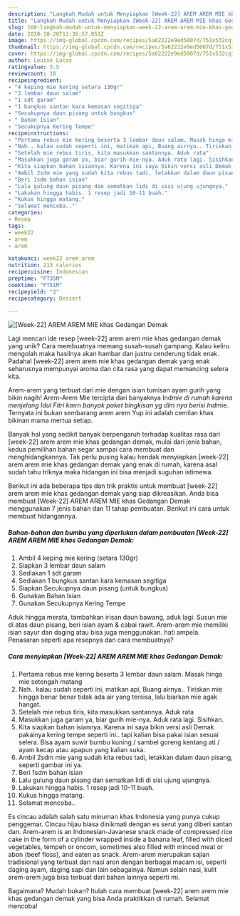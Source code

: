 ```yaml
---
description: "Langkah Mudah untuk Menyiapkan [Week-22] AREM AREM MIE khas Gedangan Demak Anti Gagal"
title: "Langkah Mudah untuk Menyiapkan [Week-22] AREM AREM MIE khas Gedangan Demak Anti Gagal"
slug: 160-langkah-mudah-untuk-menyiapkan-week-22-arem-arem-mie-khas-gedangan-demak-anti-gagal
date: 2020-10-20T13:36:57.051Z
image: https://img-global.cpcdn.com/recipes/5a62222e9ed5007d/751x532cq70/week-22-arem-arem-mie-khas-gedangan-demak-foto-resep-utama.jpg
thumbnail: https://img-global.cpcdn.com/recipes/5a62222e9ed5007d/751x532cq70/week-22-arem-arem-mie-khas-gedangan-demak-foto-resep-utama.jpg
cover: https://img-global.cpcdn.com/recipes/5a62222e9ed5007d/751x532cq70/week-22-arem-arem-mie-khas-gedangan-demak-foto-resep-utama.jpg
author: Louise Lucas
ratingvalue: 3.5
reviewcount: 10
recipeingredient:
- "4 keping mie kering setara 130gr"
- "3 lembar daun salam"
- "1 sdt garam"
- "1 bungkus santan kara kemasan segitiga"
- "Secukupnya daun pisang untuk bungkus"
- " Bahan Isian"
- "Secukupnya Kering Tempe"
recipeinstructions:
- "Pertama rebus mie kering beserta 3 lembar daun salam. Masak hinga mie setengah matang"
- "Nah.. kalau sudah seperti ini, matikan api, Buang airnya.. Tiriskan mie hingga benar benar tidak ada air yang tersisa, lalu biarkan mie agak hangat."
- "Setelah mie rebus tiris, kita masukkan santannya. Aduk rata"
- "Masukkan juga garam ya, biar gurih mie-nya. Aduk rata lagi. Sisihkan."
- "Kita siapkan bahan isiannya. Karena ini saya bikin versi asli Demak pakainya kering tempe seperti ini.. tapi kalian bisa pakai isian sesuai selera. Bisa ayam suwir bumbu kuning / sambel goreng kentang ati / ayam kecap atau apapun yang kalian suka."
- "Ambil 2sdm mie yang sudah kita rebus tadi, letakkan dalam daun pisang, seperti gambar ini ya."
- "Beri 1sdm bahan isian"
- "Lalu gulung daun pisang dan sematkan lidi di sisi ujung ujungnya."
- "Lakukan hingga habis. 1 resep jadi 10-11 buah."
- "Kukus hingga matang."
- "Selamat mencoba.."
categories:
- Resep
tags:
- week22
- arem
- arem

katakunci: week22 arem arem 
nutrition: 213 calories
recipecuisine: Indonesian
preptime: "PT35M"
cooktime: "PT51M"
recipeyield: "2"
recipecategory: Dessert

---
```



![[Week-22] AREM AREM MIE khas Gedangan Demak](https://img-global.cpcdn.com/recipes/5a62222e9ed5007d/751x532cq70/week-22-arem-arem-mie-khas-gedangan-demak-foto-resep-utama.jpg)

Lagi mencari ide resep [week-22] arem arem mie khas gedangan demak yang unik? Cara membuatnya memang susah-susah gampang. Kalau keliru mengolah maka hasilnya akan hambar dan justru cenderung tidak enak. Padahal [week-22] arem arem mie khas gedangan demak yang enak seharusnya mempunyai aroma dan cita rasa yang dapat memancing selera kita.

Arem-arem yang terbuat dari mie dengan isian tumisan ayam gurih yang bikin nagih! Arem-Arem Mie tercipta dari banyaknya Ind*mie di rumah karena menjelang Idul Fitri kmrn banyak paket bingkisan yg dlm nya berisi Ind*mie. Ternyata ini bukan sembarang arem arem Yup ini adalah cemilan khas bikinan mama mertua setiap.

Banyak hal yang sedikit banyak berpengaruh terhadap kualitas rasa dari [week-22] arem arem mie khas gedangan demak, mulai dari jenis bahan, kedua pemilihan bahan segar sampai cara membuat dan menghidangkannya. Tak perlu pusing kalau hendak menyiapkan [week-22] arem arem mie khas gedangan demak yang enak di rumah, karena asal sudah tahu triknya maka hidangan ini bisa menjadi suguhan istimewa.


Berikut ini ada beberapa tips dan trik praktis untuk membuat [week-22] arem arem mie khas gedangan demak yang siap dikreasikan. Anda bisa membuat [Week-22] AREM AREM MIE khas Gedangan Demak menggunakan 7 jenis bahan dan 11 tahap pembuatan. Berikut ini cara untuk membuat hidangannya.

<!--inarticleads1-->

##### Bahan-bahan dan bumbu yang diperlukan dalam pembuatan [Week-22] AREM AREM MIE khas Gedangan Demak:

1. Ambil 4 keping mie kering (setara 130gr)
1. Siapkan 3 lembar daun salam
1. Sediakan 1 sdt garam
1. Sediakan 1 bungkus santan kara kemasan segitiga
1. Siapkan Secukupnya daun pisang (untuk bungkus)
1. Gunakan  Bahan Isian
1. Gunakan Secukupnya Kering Tempe


Aduk hingga merata, tambahkan irisan daun bawang, aduk lagi. Susun mie di atas daun pisang, beri isian ayam &amp; cabai rawit. Arem-arem mie memiliki isian sayur dan daging atau bisa juga menggunakan. hati ampela. Penasaran seperti apa resepnya dan cara membuatnya? 

<!--inarticleads2-->

##### Cara menyiapkan [Week-22] AREM AREM MIE khas Gedangan Demak:

1. Pertama rebus mie kering beserta 3 lembar daun salam. Masak hinga mie setengah matang
1. Nah.. kalau sudah seperti ini, matikan api, Buang airnya.. Tiriskan mie hingga benar benar tidak ada air yang tersisa, lalu biarkan mie agak hangat.
1. Setelah mie rebus tiris, kita masukkan santannya. Aduk rata
1. Masukkan juga garam ya, biar gurih mie-nya. Aduk rata lagi. Sisihkan.
1. Kita siapkan bahan isiannya. Karena ini saya bikin versi asli Demak pakainya kering tempe seperti ini.. tapi kalian bisa pakai isian sesuai selera. Bisa ayam suwir bumbu kuning / sambel goreng kentang ati / ayam kecap atau apapun yang kalian suka.
1. Ambil 2sdm mie yang sudah kita rebus tadi, letakkan dalam daun pisang, seperti gambar ini ya.
1. Beri 1sdm bahan isian
1. Lalu gulung daun pisang dan sematkan lidi di sisi ujung ujungnya.
1. Lakukan hingga habis. 1 resep jadi 10-11 buah.
1. Kukus hingga matang.
1. Selamat mencoba..


Es cincau adalah salah satu minuman khas Indonesia yang punya cukup penggemar. Cincau hijau biasa dinikmati dengan es serut yang diberi santan dan. Arem-arem is an Indonesian-Javanese snack made of compressed rice cake in the form of a cylinder wrapped inside a banana leaf, filled with diced vegetables, tempeh or oncom, sometimes also filled with minced meat or abon (beef floss), and eaten as snack. Arem-arem merupakan sajian tradisional yang terbuat dari nasi aron dengan berbagai macam isi, seperti daging ayam, daging sapi dan lain sebagainya. Namun selain nasi, kulit arem-arem juga bisa terbuat dari bahan lainnya seperti mi. 

Bagaimana? Mudah bukan? Itulah cara membuat [week-22] arem arem mie khas gedangan demak yang bisa Anda praktikkan di rumah. Selamat mencoba!
